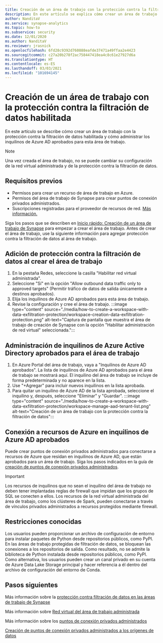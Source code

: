 ```yaml
---
title: Creación de un área de trabajo con la protección contra la filtración de datos habilitada
description: En este artículo se explica cómo crear un área de trabajo con la protección contra la filtración de datos en Azure Synapse Analytics.
author: NanditaV
ms.service: synapse-analytics
ms.topic: how-to
ms.subservice: security
ms.date: 12/01/2020
ms.author: NanditaV
ms.reviewer: jrasnick
ms.openlocfilehash: 6fd28c9392d760888eafde37471a49ffaa2e4423
ms.sourcegitcommit: c27a20b278f2ac758447418ea4c8c61e27927d6a
ms.translationtype: HT
ms.contentlocale: es-ES
ms.lasthandoff: 03/03/2021
ms.locfileid: "101694145"
---
```

# <a name="create-a-workspace-with-data-exfiltration-protection-enabled"></a>Creación de un área de trabajo con la protección contra la filtración de datos habilitada
En este artículo se describe cómo crear un área de trabajo con la protección contra la filtración de datos habilitada y cómo administrar los inquilinos de Azure AD aprobados para esta área de trabajo.

>[!Note]
>Una vez creada el área de trabajo, no se puede cambiar su configuración de la red virtual administrada y de la protección contra la filtración de datos.

## <a name="prerequisites"></a>Requisitos previos
- Permisos para crear un recurso de área de trabajo en Azure.
- Permisos del área de trabajo de Synapse para crear puntos de conexión privados administrados.
- Suscripciones registradas para el proveedor de recursos de red. [Más información.](../../azure-resource-manager/management/resource-providers-and-types.md)

Siga los pasos que se describen en [Inicio rápido: Creación de un área de trabajo de Synapse](../quickstart-create-workspace.md) para empezar a crear el área de trabajo. Antes de crear el área de trabajo, use la siguiente información para agregar protección contra la filtración de datos al área de trabajo.

## <a name="add-data-exfiltration-protection-when-creating-your-workspace"></a>Adición de protección contra la filtración de datos al crear el área de trabajo
1. En la pestaña Redes, seleccione la casilla "Habilitar red virtual administrada".
1. Seleccione "Sí" en la opción "Allow outbound data traffic only to approved targets" (Permitir tráfico de datos de salida únicamente a destinos aprobados).
1. Elija los inquilinos de Azure AD aprobados para esta área de trabajo.
1. Revise la configuración y cree el área de trabajo.
:::image type="content" source="./media/how-to-create-a-workspace-with-data-exfiltration-protection/workspace-creation-data-exfiltration-protection.png" alt-text="Captura de pantalla que muestra el área de trabajo de creación de Synapse con la opción &quot;Habilitar administración de red virtual&quot; seleccionada.":::

## <a name="manage-approved-azure-active-directory-tenants-for-the-workspace"></a>Administración de inquilinos de Azure Active Directory aprobados para el área de trabajo
1. En Azure Portal del área de trabajo, vaya a "Inquilinos de Azure AD aprobados". La lista de inquilinos de Azure AD aprobados para el área de trabajo se mostrará aquí. El inquilino del área de trabajo se incluye de forma predeterminada y no aparece en la lista.
1. Use "+Agregar" para incluir nuevos inquilinos en la lista aprobada.
1. Para quitar un inquilino de Azure AD de la lista aprobada, seleccione el inquilino y, después, seleccione "Eliminar" y "Guardar".
:::image type="content" source="./media/how-to-create-a-workspace-with-data-exfiltration-protection/workspace-manage-aad-tenant-list.png" alt-text="Creación de un área de trabajo con la protección contra la filtración de datos":::


## <a name="connecting-to-azure-resources-in-approved-azure-ad-tenants"></a>Conexión a recursos de Azure en inquilinos de Azure AD aprobados

Puede crear puntos de conexión privados administrados para conectarse a recursos de Azure que residan en inquilinos de Azure AD, que están aprobados para un área de trabajo. Siga los pasos indicados en la guía de [creación de puntos de conexión privados administrados](./how-to-create-managed-private-endpoints.md).

>[!IMPORTANT]
>Los recursos de inquilinos que no sean el inquilino del área de trabajo no deben tener implantadas reglas de firewall que impidan que los grupos de SQL se conecten a ellos. Los recursos de la red virtual administrada del área de trabajo, como los clústeres de Spark, pueden conectarse a través de vínculos privados administrados a recursos protegidos mediante firewall.

## <a name="known-limitations"></a>Restricciones conocidas
Los usuarios pueden proporcionar un archivo de configuración de entorno para instalar paquetes de Python desde repositorios públicos, como PyPI. En las áreas de trabajo protegidas de filtración de datos, se bloquean las conexiones a los repositorios de salida. Como resultado, no se admite la biblioteca de Python instalada desde repositorios públicos, como PyPI. Como alternativa, los usuarios pueden crear un canal privado en su cuenta de Azure Data Lake Storage principal y hacer referencia a él dentro del archivo de configuración del entorno de Conda. 
  
## <a name="next-steps"></a>Pasos siguientes

Más información sobre la [protección contra filtración de datos en las áreas de trabajo de Synapse](./workspace-data-exfiltration-protection.md)

Más información sobre [Red virtual del área de trabajo administrada](./synapse-workspace-managed-vnet.md)

Más información sobre los [puntos de conexión privados administrados](./synapse-workspace-managed-private-endpoints.md)

[Creación de puntos de conexión privados administrados a los orígenes de datos](./how-to-create-managed-private-endpoints.md)

